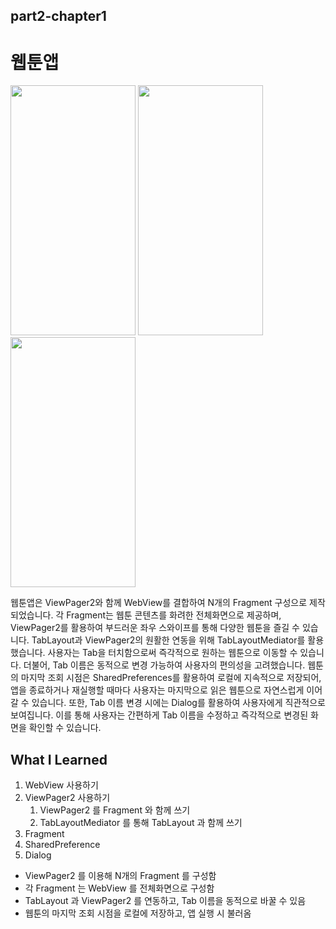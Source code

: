 ## part2-chapter1

# 웹툰앱

<img src="https://github.com/soommmin/android_pro/assets/150005268/4ded0c2e-22ae-47ed-9618-e06aeea58629" width="200" height="400"/>
<img src="https://github.com/soommmin/android_pro/assets/150005268/43f7bf04-4bbd-471a-93d3-1062bfdb0f8a" width="200" height="400"/>
<img src="https://github.com/soommmin/android_pro/assets/150005268/f5a7e882-1a4b-4b0d-805b-bf4224feae45" width="200" height="400"/>


웹툰앱은 ViewPager2와 함께 WebView를 결합하여 N개의 Fragment 구성으로 제작되었습니다. 
각 Fragment는 웹툰 콘텐츠를 화려한 전체화면으로 제공하며, ViewPager2를 활용하여 부드러운 좌우 스와이프를 통해 다양한 웹툰을 즐길 수 있습니다.
TabLayout과 ViewPager2의 원활한 연동을 위해 TabLayoutMediator를 활용했습니다. 사용자는 Tab을 터치함으로써 즉각적으로 원하는 웹툰으로 이동할 수 있습니다.
더불어, Tab 이름은 동적으로 변경 가능하여 사용자의 편의성을 고려했습니다.
웹툰의 마지막 조회 시점은 SharedPreferences를 활용하여 로컬에 지속적으로 저장되어, 앱을 종료하거나 재실행할 때마다 사용자는 마지막으로 읽은 웹툰으로 자연스럽게 이어갈 수 있습니다.
또한, Tab 이름 변경 시에는 Dialog를 활용하여 사용자에게 직관적으로 보여집니다. 이를 통해 사용자는 간편하게 Tab 이름을 수정하고 즉각적으로 변경된 화면을 확인할 수 있습니다.


## What I Learned
1. WebView 사용하기
2. ViewPager2 사용하기
    1. ViewPager2 를 Fragment 와 함께 쓰기
    2. TabLayoutMediator 를 통해 TabLayout 과 함께 쓰기
3. Fragment 
4. SharedPreference
5. Dialog


- ViewPager2 를 이용해 N개의 Fragment 를 구성함
- 각 Fragment 는 WebView 를 전체화면으로 구성함
- TabLayout 과 ViewPager2 를 연동하고, Tab 이름을 동적으로 바꿀 수 있음
- 웹툰의 마지막 조회 시점을 로컬에 저장하고, 앱 실행 시 불러옴

